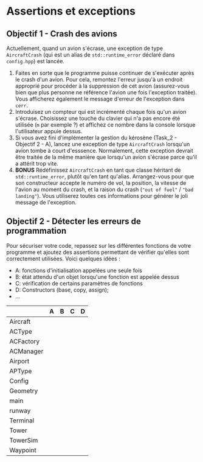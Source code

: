 # Assertions et exceptions

## Objectif 1 - Crash des avions

Actuellement, quand un avion s'écrase, une exception de type `AircraftCrash` (qui est un alias de `std::runtime_error` déclaré dans `config.hpp`) est lancée.

1. Faites en sorte que le programme puisse continuer de s'exécuter après le crash d'un avion. Pour cela, remontez l'erreur jusqu'à un endroit approprié pour procéder à la suppression de cet avion (assurez-vous bien que plus personne ne référence l'avion une fois l'exception traitée). Vous afficherez également le message d'erreur de l'exception dans `cerr`.
2. Introduisez un compteur qui est incrémenté chaque fois qu'un avion s'écrase. Choisissez une touche du clavier qui n'a pas encore été utilisée (`m` par exemple ?) et affichez ce nombre dans la console lorsque l'utilisateur appuie dessus.
3. Si vous avez fini d'implémenter la gestion du kérosène (Task_2 - Objectif 2 - A), lancez une exception de type `AircraftCrash` lorsqu'un avion tombe à court d'esssence. Normalement, cette exception devrait être traitée de la même manière que lorsqu'un avion s'écrase parce qu'il a attérit trop vite.
4. **BONUS** Rédéfinissez `AircraftCrash` en tant que classe héritant de `std::runtime_error`, plutôt qu'en tant qu'alias. Arrangez-vous pour que son constructeur accepte le numéro de vol, la position, la vitesse de l'avion au moment du crash, et la raison du crash (`"out of fuel"` / `"bad landing"`). Vous utiliserez toutes ces informations pour générer le joli message de l'exception.

## Objectif 2 - Détecter les erreurs de programmation

Pour sécuriser votre code, repassez sur les différentes fonctions de votre programme et ajoutez des assertions permettant de vérifier qu'elles sont correctement utilisées.
Voici quelques idées :
- A: fonctions d'initialisation appelées une seule fois
- B: état attendu d'un objet lorsqu'une fonction est appelée dessus
- C: vérification de certains paramètres de fonctions
- D: Constructors (base, copy, assign);
- ...

|         | A | B | C | D |
|---------|---|---|---|---|
|Aircraft |   |   |   |   | 
|ACType   |   |   |   |   | 
|ACFactory|   |   |   |   | 
|ACManager|   |   |   |   | 
|Airport  |   |   |   |   | 
|APType   |   |   |   |   | 
|Config   |   |   |   |   | 
|Geometry |   |   |   |   | 
|main     |   |   |   |   | 
|runway   |   |   |   |   | 
|Terminal |   |   |   |   | 
|Tower    |   |   |   |   | 
|TowerSim |   |   |   |   | 
|Waypoint |   |   |   |   | 